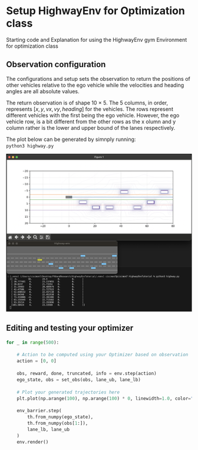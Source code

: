 # <b>Setup HighwayEnv for Optimization class</b>
Starting code and Explanation for using the HighwayEnv gym Environment for optimization class

## <b>Observation configuration</b>
The configurations and setup sets the observation to return the positions of other vehicles relative to the ego vehicle while the velocities and heading angles are all absolute values.

The return observation is of shape 10 $\times$ 5. The 5 columns, in order, represents $[x, y, vx, vy, heading]$ for the vehicles. The rows represent different vehicles with the first being the ego vehicle.
However, the ego vehicle row, is a bit different from the other rows as the x olumn and y column rather is the lower and upper bound of the lanes respectively.

The plot below can be generated by simnply running:<br>
`
python3 highway.py
`

<img src="./images/viz.png" width="800" />


## <b>Editing and testing your optimizer</b>
```python
for _ in range(500):
    
    # Action to be computed using your Optimizer based on observation
    action = [0, 0]     

    obs, reward, done, truncated, info = env.step(action)
    ego_state, obs = set_obs(obs, lane_ub, lane_lb)

    # Plot your generated trajectories here
    plt.plot(np.arange(100), np.arange(100) * 0, linewidth=1.0, color="k")

    env_barrier.step(
        th.from_numpy(ego_state), 
        th.from_numpy(obs[1:]), 
        lane_lb, lane_ub
    )
    env.render()
```